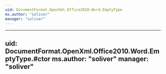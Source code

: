 ```yaml
---
uid: DocumentFormat.OpenXml.Office2010.Word.EmptyType
ms.author: "soliver"
manager: "soliver"
---
```


---
uid: DocumentFormat.OpenXml.Office2010.Word.EmptyType.#ctor
ms.author: "soliver"
manager: "soliver"
---

